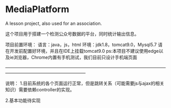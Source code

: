 # MediaPlatform
A lesson project, also used for an association.

这个项目用于搭建一个检测公众号数据的平台，同时统计输出信息。

项目前置环境：
语言：java，js，html
环境：jdk1.8，tomcat9.0，Mysql5.7
请在开发前配置好环境，并且在IDE上挂载tomcat9.0
ps:本项目不建议使用edge以及ie浏览器，Chrome内置有手机测试，我们目前只设计手机端页面

——————————————————————————————————————————————————————

说明：
1.目前系统的各个页面运行正常，但是跳转关系（可能需要js与ajax的相关知识）需要依赖controller的实现。

2.基本功能待实现

